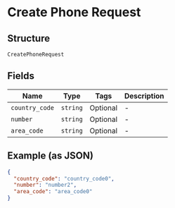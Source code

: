 
# Create Phone Request

## Structure

`CreatePhoneRequest`

## Fields

| Name | Type | Tags | Description |
|  --- | --- | --- | --- |
| `country_code` | `string` | Optional | - |
| `number` | `string` | Optional | - |
| `area_code` | `string` | Optional | - |

## Example (as JSON)

```json
{
  "country_code": "country_code0",
  "number": "number2",
  "area_code": "area_code0"
}
```


